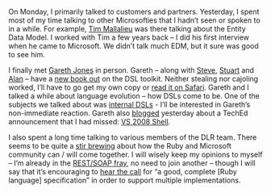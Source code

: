 On Monday, I primarily talked to customers and partners. Yesterday, I
spent most of my time talking to other Microsofties that I hadn’t seen
or spoken to in a while. For example, [Tim
Mallalieu](http://blogs.msdn.com/timmall/) was there talking about the
Entity Data Model. I worked with Tim a few years back – I did his first
interview when he came to Microsoft. We didn’t talk much EDM, but it
sure was good to see him.

I finally met [Gareth Jones](http://blogs.msdn.com/garethj/) in person.
Gareth – along with [Steve](http://blogs.msdn.com/stevecook),
[Stuart](http://blogs.msdn.com/stuart_kent/) and
[Alan](http://blogs.msdn.com/alan_cameron_wills) – have a [new book
out](http://www.domainspecificdevelopment.com/) on the DSL toolkit.
Neither stealing nor cajoling worked, I’ll have to go get my own copy or
[read it on Safari](http://safari.informit.com/9780321398208). Gareth
and I talked a while about language evolution – how DSLs come to be. One
of the subjects we talked about was [internal
DSLs](http://devhawk.net/2007/02/21/Internal+DSLs+In+PowerShell.aspx) -
I’ll be interested in Gareth’s non-immediate reaction. Gareth also
[blogged](http://blogs.msdn.com/garethj/archive/2007/06/05/teched-day-one-visual-studio-2008-shell.aspx)
yesterday about a TechEd announcement that I had missed: [VS 2008
Shell](http://blogs.msdn.com/vsxteam/archive/2007/06/05/Announcing-the-Visual-Studio-2008-Shell.aspx).

I also spent a long time talking to various members of the DLR team.
There seems to be quite a [stir
brewing](http://www.martinfowler.com/bliki/RubyMicrosoft.html) about how
the Ruby and Microsoft community can / will come together. I will wisely
keep my opinions to myself – I’m already in the [REST/SOAP
fray](http://devhawk.net/2007/06/05/A+REST+Question.aspx), no need to
join another – though I will say that it’s encouraging to [hear the
call](http://ola-bini.blogspot.com/2007/06/there-can-be-only-one-tale-about-ruby.html)
for “a good, complete [Ruby language] specification” in order to support
multiple implementations.
